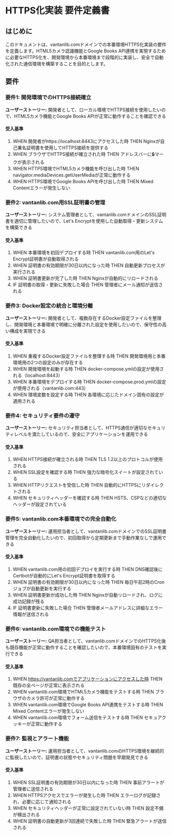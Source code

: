 # HTTPS化実装 要件定義書

## はじめに

このドキュメントは、vantanlib.comドメインでの本番環境HTTPS化実装の要件を定義します。HTML5カメラ認識機能とGoogle Books API連携を実現するために必要なHTTPS化を、開発環境から本番環境まで段階的に実装し、安全で自動化された通信環境を構築することを目的とします。

## 要件

### 要件1: 開発環境でのHTTPS接続確立

**ユーザーストーリー:** 開発者として、ローカル環境でHTTPS接続を使用したいので、HTML5カメラ機能とGoogle Books APIが正常に動作することを確認できる

#### 受入基準
1. WHEN 開発者がhttps://localhost:8443にアクセスした時 THEN Nginxが自己署名証明書を使用してHTTPS接続を提供する
2. WHEN ブラウザでHTTPS接続が確立された時 THEN アドレスバーに🔒マークが表示される
3. WHEN HTTPS環境でHTML5カメラ機能を呼び出した時 THEN navigator.mediaDevices.getUserMediaが正常に動作する
4. WHEN HTTPS環境でGoogle Books APIを呼び出した時 THEN Mixed Contentエラーが発生しない

### 要件2: vantanlib.com用SSL証明書の管理

**ユーザーストーリー:** システム管理者として、vantanlib.comドメインのSSL証明書を適切に管理したいので、Let's Encryptを使用した自動取得・更新システムを構築できる

#### 受入基準
1. WHEN 本番環境を初回デプロイする時 THEN vantanlib.com用のLet's Encrypt証明書が自動取得される
2. WHEN 証明書の有効期限が30日以内になった時 THEN 自動更新プロセスが実行される
3. WHEN 証明書更新が完了した時 THEN Nginxが自動的にリロードされる
4. IF 証明書の取得・更新に失敗した場合 THEN 管理者にメール通知が送信される

### 要件3: Docker設定の統合と環境分離

**ユーザーストーリー:** 開発者として、複数存在するDocker設定ファイルを整理し、開発環境と本番環境で明確に分離された設定を使用したいので、保守性の高い構成を実現できる

#### 受入基準
1. WHEN 重複するDocker設定ファイルを整理する時 THEN 開発環境用と本番環境用の2つの設定のみが存在する
2. WHEN 開発環境を起動する時 THEN docker-compose.ymlの設定が使用される（localhost:8443）
3. WHEN 本番環境をデプロイする時 THEN docker-compose.prod.ymlの設定が使用される（vantanlib.com:443）
4. WHEN 環境変数を設定する時 THEN 各環境に応じたドメイン固有の設定が適用される

### 要件4: セキュリティ要件の遵守

**ユーザーストーリー:** セキュリティ担当者として、HTTPS通信が適切なセキュリティレベルを満たしているので、安全にアプリケーションを運用できる

#### 受入基準
1. WHEN HTTPS接続が確立される時 THEN TLS 1.2以上のプロトコルが使用される
2. WHEN SSL設定を確認する時 THEN 強力な暗号化スイートが設定されている
3. WHEN HTTPリクエストを受信した時 THEN 自動的にHTTPSにリダイレクトされる
4. WHEN セキュリティヘッダーを確認する時 THEN HSTS、CSPなどの適切なヘッダーが設定されている

### 要件5: vantanlib.com本番環境での完全自動化

**ユーザーストーリー:** 運用担当者として、vantanlib.comドメインでのSSL証明書管理を完全自動化したいので、初回取得から定期更新まで手動作業なしで運用できる

#### 受入基準
1. WHEN vantanlib.com用の初回デプロイを実行する時 THEN DNS確認後にCertbotが自動的にLet's Encrypt証明書を取得する
2. WHEN 証明書の有効期限が30日以内になった時 THEN 毎日午前2時のCronジョブが自動更新を実行する
3. WHEN 証明書更新が成功した時 THEN Nginxが自動リロードされ、ログに成功記録が残る
4. IF 証明書更新に失敗した場合 THEN 管理者メールアドレスに詳細なエラー情報が送信される

### 要件6: vantanlib.com環境での機能テスト

**ユーザーストーリー:** QA担当者として、vantanlib.comドメインでのHTTPS化後も既存機能が正常に動作することを確認したいので、本番環境固有のテストを実行できる

#### 受入基準
1. WHEN https://vantanlib.comでアプリケーションにアクセスした時 THEN 既存の全ページが正常に表示される
2. WHEN vantanlib.com環境でHTML5カメラ機能をテストする時 THEN ブラウザのカメラ許可が正常に動作する
3. WHEN vantanlib.com環境でGoogle Books API連携をテストする時 THEN Mixed Contentエラーが発生しない
4. WHEN vantanlib.com環境でフォーム送信をテストする時 THEN セキュアクッキーが正常に動作する

### 要件7: 監視とアラート機能

**ユーザーストーリー:** 運用担当者として、vantanlib.comのHTTPS環境を継続的に監視したいので、証明書の状態やセキュリティ問題を早期発見できる

#### 受入基準
1. WHEN SSL証明書の有効期限が30日以内になった時 THEN 事前アラートが管理者に送信される
2. WHEN HTTPSアクセスでエラーが発生した時 THEN エラーログが記録され、必要に応じて通知される
3. WHEN セキュリティヘッダーが正常に設定されていない時 THEN 設定不備が検出される
4. WHEN 証明書の自動更新が3回連続で失敗した時 THEN 緊急アラートが送信される
